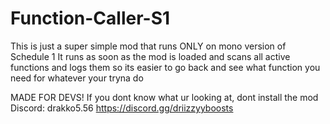 # Function-Caller-S1

This is just a super simple mod that runs ONLY on mono version of Schedule 1
It runs as soon as the mod is loaded and scans all active functions and logs them
so its easier to go back and see what function you need for whatever your tryna do

MADE FOR DEVS!
If you dont know what ur looking at, dont install the mod
Discord: drakko5.56
https://discord.gg/driizzyyboosts

